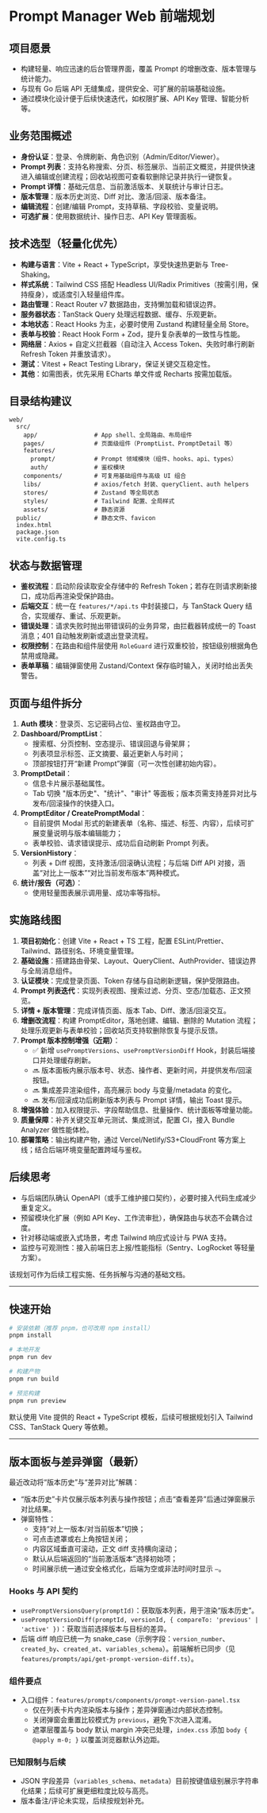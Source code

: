 # Prompt Manager Web 前端规划

## 项目愿景
- 构建轻量、响应迅速的后台管理界面，覆盖 Prompt 的增删改查、版本管理与统计能力。
- 与现有 Go 后端 API 无缝集成，提供安全、可扩展的前端基础设施。
- 通过模块化设计便于后续快速迭代，如权限扩展、API Key 管理、智能分析等。

## 业务范围概述
- **身份认证**：登录、令牌刷新、角色识别（Admin/Editor/Viewer）。
- **Prompt 列表**：支持名称搜索、分页、标签展示、当前正文概览，并提供快速进入编辑或创建流程；回收站视图可查看软删除记录并执行一键恢复。
- **Prompt 详情**：基础元信息、当前激活版本、关联统计与审计日志。
- **版本管理**：版本历史浏览、Diff 对比、激活/回滚、版本备注。
- **编辑流程**：创建/编辑 Prompt，支持草稿、字段校验、变量说明。
- **可选扩展**：使用数据统计、操作日志、API Key 管理面板。

## 技术选型（轻量化优先）
- **构建与语言**：Vite + React + TypeScript，享受快速热更新与 Tree-Shaking。
- **样式系统**：Tailwind CSS 搭配 Headless UI/Radix Primitives（按需引用，保持瘦身），或适度引入轻量组件库。
- **路由管理**：React Router v7 数据路由，支持懒加载和错误边界。
- **服务器状态**：TanStack Query 处理远程数据、缓存、乐观更新。
- **本地状态**：React Hooks 为主，必要时使用 Zustand 构建轻量全局 Store。
- **表单与校验**：React Hook Form + Zod，提升复杂表单的一致性与性能。
- **网络层**：Axios + 自定义拦截器（自动注入 Access Token、失败时串行刷新 Refresh Token 并重放请求）。
- **测试**：Vitest + React Testing Library，保证关键交互稳定性。
- **其他**：如需图表，优先采用 ECharts 单文件或 Recharts 按需加载版。

## 目录结构建议
```
web/
  src/
    app/                # App shell、全局路由、布局组件
    pages/              # 页面级组件（PromptList、PromptDetail 等）
    features/
      prompt/           # Prompt 领域模块（组件、hooks、api、types）
      auth/             # 鉴权模块
    components/         # 可复用基础组件与高级 UI 组合
    libs/               # axios/fetch 封装、queryClient、auth helpers
    stores/             # Zustand 等全局状态
    styles/             # Tailwind 配置、全局样式
    assets/             # 静态资源
  public/               # 静态文件、favicon
  index.html
  package.json
  vite.config.ts
```

## 状态与数据管理
- **鉴权流程**：启动阶段读取安全存储中的 Refresh Token；若存在则请求刷新接口，成功后再渲染受保护路由。
- **后端交互**：统一在 `features/*/api.ts` 中封装接口，与 TanStack Query 结合，实现缓存、重试、乐观更新。
- **错误处理**：请求失败时抛出带错误码的业务异常，由拦截器转成统一的 Toast 消息；401 自动触发刷新或退出登录流程。
- **权限控制**：在路由和组件层使用 `RoleGuard` 进行双重校验，按钮级别根据角色禁用或隐藏。
- **表单草稿**：编辑弹窗使用 Zustand/Context 保存临时输入，关闭时给出丢失警告。

## 页面与组件拆分
1. **Auth 模块**：登录页、忘记密码占位、鉴权路由守卫。
2. **Dashboard/PromptList**：
   - 搜索框、分页控制、空态提示、错误回退与骨架屏；
   - 列表项显示标签、正文摘要、最近更新人与时间；
   - 顶部按钮打开“新建 Prompt”弹窗（可一次性创建初始内容）。
3. **PromptDetail**：
   - 信息卡片展示基础属性。
   - Tab 切换 "版本历史"、"统计"、"审计" 等面板；版本页需支持差异对比与发布/回滚操作的快捷入口。
4. **PromptEditor / CreatePromptModal**：
   - 目前提供 Modal 形式的新建表单（名称、描述、标签、内容），后续可扩展变量说明与版本编辑能力；
   - 表单校验、请求错误提示、成功后自动刷新 Prompt 列表。
5. **VersionHistory**：
   - 列表 + Diff 视图，支持激活/回滚确认流程；与后端 Diff API 对接，涵盖“对比上一版本”“对比当前发布版本”两种模式。
6. **统计/报告（可选）**：
   - 使用轻量图表展示调用量、成功率等指标。

## 实施路线图
1. **项目初始化**：创建 Vite + React + TS 工程，配置 ESLint/Prettier、Tailwind、路径别名、环境变量管理。
2. **基础设施**：搭建路由骨架、Layout、QueryClient、AuthProvider、错误边界与全局消息组件。
3. **认证模块**：完成登录页面、Token 存储与自动刷新逻辑，保护受限路由。
4. **Prompt 列表迭代**：实现列表视图、搜索过滤、分页、空态/加载态、正文预览。
5. **详情 + 版本管理**：完成详情页面、版本 Tab、Diff、激活/回滚交互。
6. **增删改流程**：构建 PromptEditor，落地创建、编辑、删除的 Mutation 流程；处理乐观更新与表单校验；回收站页支持软删除恢复与提示反馈。
7. **Prompt 版本控制增强（近期）**：
   - ✅ 新增 `usePromptVersions`、`usePromptVersionDiff` Hook，封装后端接口并处理缓存刷新。
   - 🔜 版本面板内展示版本号、状态、操作者、更新时间，并提供发布/回滚按钮。
   - 🔜 集成差异渲染组件，高亮展示 body 与变量/metadata 的变化。
   - 🔜 发布/回滚成功后刷新版本列表与 Prompt 详情，输出 Toast 提示。
8. **增强体验**：加入权限提示、字段帮助信息、批量操作、统计面板等增量功能。
9. **质量保障**：补齐关键交互单元测试、集成测试，配置 CI，接入 Bundle Analyzer 做性能体检。
10. **部署策略**：输出构建产物，通过 Vercel/Netlify/S3+CloudFront 等方案上线；结合后端环境变量配置跨域与鉴权。

## 后续思考
- 与后端团队确认 OpenAPI（或手工维护接口契约），必要时接入代码生成减少重复定义。
- 预留模块化扩展（例如 API Key、工作流审批），确保路由与状态不会耦合过度。
- 针对移动端或嵌入式场景，考虑 Tailwind 响应式设计与 PWA 支持。
- 监控与可观测性：接入前端日志上报/性能指标（Sentry、LogRocket 等轻量方案）。

该规划可作为后续工程实施、任务拆解与沟通的基础文档。

---

## 快速开始

```bash
# 安装依赖（推荐 pnpm，也可改用 npm install）
pnpm install

# 本地开发
pnpm run dev

# 构建产物
pnpm run build

# 预览构建
pnpm run preview
```

默认使用 Vite 提供的 React + TypeScript 模板，后续可根据规划引入 Tailwind CSS、TanStack Query 等依赖。

---

## 版本面板与差异弹窗（最新）

最近改动将“版本历史”与“差异对比”解耦：

- “版本历史”卡片仅展示版本列表与操作按钮；点击“查看差异”后通过弹窗展示对比结果。
- 弹窗特性：
  - 支持“对上一版本/对当前版本”切换；
  - 可点击遮罩或右上角按钮关闭；
  - 内容区域垂直可滚动，正文 diff 支持横向滚动；
  - 默认从后端返回的“当前激活版本”选择初始项；
  - 时间展示统一通过安全格式化，后端为空或非法时间时显示 `—`。

### Hooks 与 API 契约

- `usePromptVersionsQuery(promptId)`：获取版本列表，用于渲染“版本历史”。
- `usePromptVersionDiff(promptId, versionId, { compareTo: 'previous' | 'active' })`：获取当前选择版本与目标的差异。
- 后端 diff 响应已统一为 snake_case（示例字段：`version_number`、`created_by`、`created_at`、`variables_schema`）。前端解析已同步（见 `features/prompts/api/get-prompt-version-diff.ts`）。

### 组件要点

- 入口组件：`features/prompts/components/prompt-version-panel.tsx`
  - 仅在列表卡片内渲染版本与操作；差异弹窗通过内部状态控制。
  - 关闭弹窗会重置比较模式为 `previous`，避免下次进入混淆。
  - 遮罩层覆盖与 body 默认 margin 冲突已处理，`index.css` 添加 `body { @apply m-0; }` 以覆盖浏览器默认外边距。

### 已知限制与后续

- JSON 字段差异（`variables_schema`、`metadata`）目前按键值级别展示字符串化结果；后续可扩展更细粒度比较与高亮。
- 版本备注/评论未实现，后续按规划补充。
